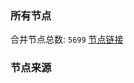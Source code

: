 ### 所有节点
合并节点总数: `5699`
[节点链接](https://github.com/rzhy1/33/raw/master/sub/sub_merge_base64.txt)

### 节点来源
